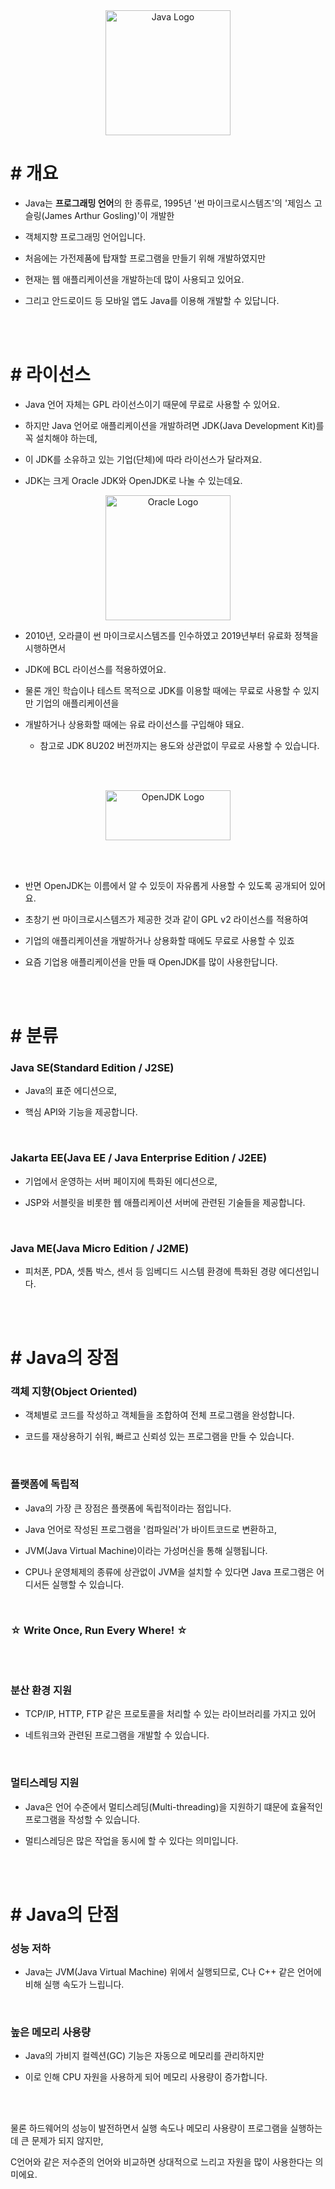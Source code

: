 <div style="text-align:center;">
    <img src="./images/java_logo.png" alt="Java Logo" width="200" height="200">
</div>

# # 개요

- Java는 **프로그래밍 언어**의 한 종류로, 1995년 '썬 마이크로시스템즈'의 '제임스 고슬링(James Arthur Gosling)'이 개발한

- 객체지향 프로그래밍 언어입니다.

- 처음에는 가전제품에 탑재할 프로그램을 만들기 위해 개발하였지만

- 현재는 웹 애플리케이션을 개발하는데 많이 사용되고 있어요.

- 그리고 안드로이드 등 모바일 앱도 Java를 이용해 개발할 수 있답니다.

<br/><br/>

# # 라이선스

- Java 언어 자체는 GPL 라이선스이기 때문에 무료로 사용할 수 있어요.

- 하지만 Java 언어로 애플리케이션을 개발하려면 JDK(Java Development Kit)를 꼭 설치해야 하는데,

- 이 JDK를 소유하고 있는 기업(단체)에 따라 라이선스가 달라져요.

- JDK는 크게 Oracle JDK와 OpenJDK로 나눌 수 있는데요.


<div style="text-align:center;">
    <img src="./images/oracle_logo.png" alt="Oracle Logo" width="200" height="200">
</div>

- 2010년, 오라클이 썬 마이크로시스템즈를 인수하였고 2019년부터 유료화 정책을 시행하면서

- JDK에 BCL 라이선스를 적용하였어요.

- 물론 개인 학습이나 테스트 목적으로 JDK를 이용할 때에는 무료로 사용할 수 있지만 기업의 애플리케이션을

- 개발하거나 상용화할 때에는 유료 라이선스를 구입해야 돼요.

    - 참고로 JDK 8U202 버전까지는 용도와 상관없이 무료로 사용할 수 있습니다.

<br/><br/>

<div style="text-align:center;">
    <img src="./images/open_jdk_logo.png" alt="OpenJDK Logo" width="200" height="80">
</div>

<br/><br/>

- 반면 OpenJDK는 이름에서 알 수 있듯이 자유롭게 사용할 수 있도록 공개되어 있어요.

- 초창기 썬 마이크로시스템즈가 제공한 것과 같이 GPL v2 라이선스를 적용하여

- 기업의 애플리케이션을 개발하거나 상용화할 때에도 무료로 사용할 수 있죠

- 요즘 기업용 애플리케이션을 만들 때 OpenJDK를 많이 사용한답니다.

<br/><br/>

# # 분류

### Java SE(Standard Edition / J2SE)

- Java의 표준 에디션으로,

- 핵심 API와 기능을 제공합니다.

<br/>

### Jakarta EE(Java EE / Java Enterprise Edition / J2EE)

- 기업에서 운영하는 서버 페이지에 특화된 에디션으로,

- JSP와 서블릿을 비롯한 웹 애플리케이션 서버에 관련된 기술들을 제공합니다.

<br/>

### Java ME(Java Micro Edition / J2ME)

- 피처폰, PDA, 셋톱 박스, 센서 등 임베디드 시스템 환경에 특화된 경량 에디션입니다.

<br/><br/>

# # Java의 장점

### 객체 지향(Object Oriented)

- 객체별로 코드를 작성하고 객체들을 조합하여 전체 프로그램을 완성합니다.

- 코드를 재상용하기 쉬워, 빠르고 신뢰성 있는 프로그램을 만들 수 있습니다.

<br/>

### 플랫폼에 독립적

- Java의 가장 큰 장점은 플랫폼에 독립적이라는 점입니다.

- Java 언어로 작성된 프로그램을 '컴파일러'가 바이트코드로 변환하고,

- JVM(Java Virtual Machine)이라는 가성머신을 통해 실행됩니다.

- CPU나 운영체제의 종류에 상관없이 JVM을 설치할 수 있다면 Java 프로그램은 어디서든 실행할 수 있습니다.

<br/>

### ☆ Write Once, Run Every Where! ☆
 
<br/><br/>

### 분산 환경 지원

- TCP/IP, HTTP, FTP 같은 프로토콜을 처리할 수 있는 라이브러리를 가지고 있어

- 네트워크와 관련된 프로그램을 개발할 수 있습니다.

<br/>
 
### 멀티스레딩 지원

- Java은 언어 수준에서 멀티스레딩(Multi-threading)을 지원하기 떄문에 효율적인 프로그램을 작성할 수 있습니다.

- 멀티스레딩은 많은 작업을 동시에 할 수 있다는 의미입니다.

<br/><br/>

# # Java의 단점

### 성능 저하

- Java는 JVM(Java Virtual Machine) 위에서 실행되므로, C나 C++ 같은 언어에 비해 실행 속도가 느립니다.

<br/>

### 높은 메모리 사용량

- Java의 가비지 컬렉션(GC) 기능은 자동으로 메모리를 관리하지만

- 이로 인해 CPU 자원을 사용하게 되어 메모리 사용량이 증가합니다.

<br/><br/>

물론 하드웨어의 성능이 발전하면서 실행 속도나 메모리 사용량이 프로그램을 실행하는데 큰 문제가 되지 않지만,

C언어와 같은 저수준의 언어와 비교하면 상대적으로 느리고 자원을 많이 사용한다는 의미에요.
